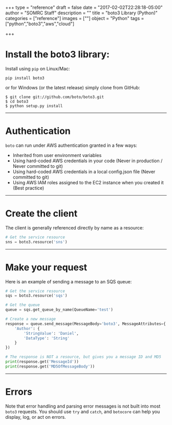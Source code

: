 +++
type = "reference"
draft = false
date = "2017-02-02T22:28:18-05:00"
author = "SOMRC Staff"
description = ""
title = "boto3 Library (Python)"
categories = ["reference"]
images = [""]
object = "Python"
tags = ["python","boto3","aws","cloud"]

+++

# Install the boto3 library:

Install using `pip` on Linux/Mac:

```pip install boto3```

or for Windows (or the latest release) simply clone from GitHub:

    $ git clone git://github.com/boto/boto3.git
    $ cd boto3
    $ python setup.py install

- - -

# Authentication

`boto` can run under AWS authentication granted in a few ways:

* Inherited from user environment variables
* Using hard-coded AWS credentials in your code (Never in production / Never committed to git)
* Using hard-coded AWS credentials in a local config.json file (Never committed to git)
* Using AWS IAM roles assigned to the EC2 instance when you created it (Best practice)

- - -

# Create the client

The client is generally referenced directly by name as a resource:

```python
# Get the service resource
sns = boto3.resource('sns')
```

- - -

# Make your request

Here is an example of sending a message to an SQS queue:

```python
# Get the service resource
sqs = boto3.resource('sqs')

# Get the queue
queue = sqs.get_queue_by_name(QueueName='test')

# Create a new message
response = queue.send_message(MessageBody='boto3', MessageAttributes={
    'Author': {
        'StringValue': 'Daniel',
        'DataType': 'String'
    }
})

# The response is NOT a resource, but gives you a message ID and MD5
print(response.get('MessageId'))
print(response.get('MD5OfMessageBody'))

```

- - -

# Errors

Note that error handling and parsing error messages is not built into most `boto3` requests. You should use `try` and `catch`, and `botocore` can help you display, log, or act on errors.
